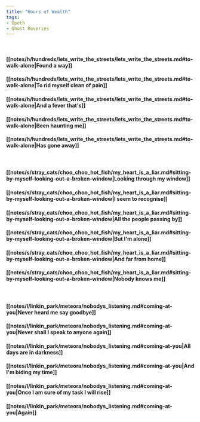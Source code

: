 ```yaml
---
title: "Hours of Wealth"
tags:
- Opeth
- Ghost Reveries
---
```

&nbsp;
#### [[notes/h/hundreds/lets_write_the_streets/lets_write_the_streets.md#to-walk-alone|Found a way]]
#### [[notes/h/hundreds/lets_write_the_streets/lets_write_the_streets.md#to-walk-alone|To rid myself clean of pain]]
#### [[notes/h/hundreds/lets_write_the_streets/lets_write_the_streets.md#to-walk-alone|And a fever that's]]
#### [[notes/h/hundreds/lets_write_the_streets/lets_write_the_streets.md#to-walk-alone|Been haunting me]]
#### [[notes/h/hundreds/lets_write_the_streets/lets_write_the_streets.md#to-walk-alone|Has gone away]]
&nbsp;
#### [[notes/s/stray_cats/choo_choo_hot_fish/my_heart_is_a_liar.md#sitting-by-myself-looking-out-a-broken-window|Looking through my window]]
#### [[notes/s/stray_cats/choo_choo_hot_fish/my_heart_is_a_liar.md#sitting-by-myself-looking-out-a-broken-window|I seem to recognise]]
#### [[notes/s/stray_cats/choo_choo_hot_fish/my_heart_is_a_liar.md#sitting-by-myself-looking-out-a-broken-window|All the people passing by]]
#### [[notes/s/stray_cats/choo_choo_hot_fish/my_heart_is_a_liar.md#sitting-by-myself-looking-out-a-broken-window|But I'm alone]]
#### [[notes/s/stray_cats/choo_choo_hot_fish/my_heart_is_a_liar.md#sitting-by-myself-looking-out-a-broken-window|And far from home]]
#### [[notes/s/stray_cats/choo_choo_hot_fish/my_heart_is_a_liar.md#sitting-by-myself-looking-out-a-broken-window|Nobody knows me]]
&nbsp;
#### [[notes/l/linkin_park/meteora/nobodys_listening.md#coming-at-you|Never heard me say goodbye]]
#### [[notes/l/linkin_park/meteora/nobodys_listening.md#coming-at-you|Never shall I speak to anyone again]]
#### [[notes/l/linkin_park/meteora/nobodys_listening.md#coming-at-you|All days are in darkness]]
#### [[notes/l/linkin_park/meteora/nobodys_listening.md#coming-at-you|And I'm biding my time]]
#### [[notes/l/linkin_park/meteora/nobodys_listening.md#coming-at-you|Once I am sure of my task I will rise]]
#### [[notes/l/linkin_park/meteora/nobodys_listening.md#coming-at-you|Again]]
